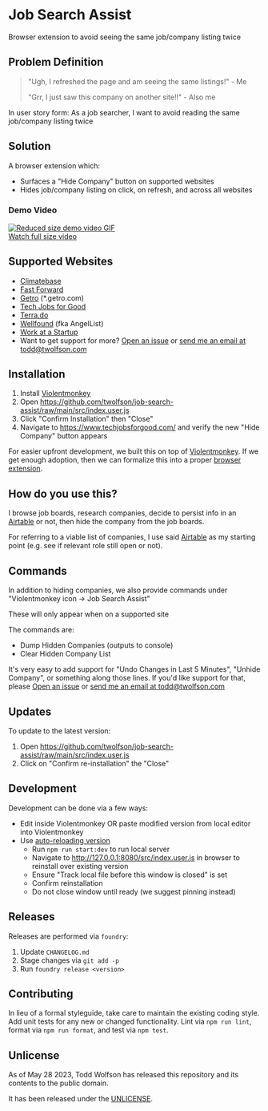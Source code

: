 # Job Search Assist
Browser extension to avoid seeing the same job/company listing twice

## Problem Definition
> "Ugh, I refreshed the page and am seeing the same listings!" - Me
>
> "Grr, I just saw this company on another site!!" - Also me

In user story form: As a job searcher, I want to avoid reading the same job/company listing twice

## Solution
A browser extension which:
- Surfaces a "Hide Company" button on supported websites
- Hides job/company listing on click, on refresh, and across all websites

### Demo Video
[![Reduced size demo video GIF](https://i.imgur.com/sd4QH0Z.gif)](https://imgur.com/m8ocwXx)
<br/>
[Watch full size video](https://imgur.com/m8ocwXx)
<!-- Full album: https://imgur.com/a/j81PXQu -->

## Supported Websites
- [Climatebase][]
- [Fast Forward][]
- [Getro][] (\*.getro.com)
- [Tech Jobs for Good][]
- [Terra.do][]
- [Wellfound][] (fka AngelList)
- [Work at a Startup][]
- Want to get support for more? [Open an issue][] or [send me an email at todd@twolfson.com](mailto:todd@twolfson.com)

[Climatebase]: https://climatebase.org/
[Fast Forward]: https://jobs.ffwd.org/
[Getro]: https://www.getro.com/
[Tech Jobs for Good]: https://www.techjobsforgood.com/
[Terra.do]: https://terra.do/
[Wellfound]: https://wellfound.com/
[Work at a Startup]: https://www.workatastartup.com/
[Open an issue]: https://github.com/twolfson/job-search-assist/issues

## Installation
1. Install [Violentmonkey][]
2. Open <https://github.com/twolfson/job-search-assist/raw/main/src/index.user.js>
3. Click "Confirm Installation" then "Close"
4. Navigate to <https://www.techjobsforgood.com/> and verify the new "Hide Company" button appears

For easier upfront development, we built this on top of [Violentmonkey][]. If we get enough adoption, then we can formalize this into a proper [browser extension][].

[Violentmonkey]: https://violentmonkey.github.io/get-it/
[browser extension]: https://developer.mozilla.org/en-US/docs/Mozilla/Add-ons/WebExtensions

## How do you use this?
I browse job boards, research companies, decide to persist info in an [Airtable][] or not, then hide the company from the job boards.

For referring to a viable list of companies, I use said [Airtable][] as my starting point (e.g. see if relevant role still open or not).

[Airtable]: https://airtable.com/

## Commands
In addition to hiding companies, we also provide commands under "Violentmonkey icon -> Job Search Assist"

These will only appear when on a supported site

The commands are:

- Dump Hidden Companies (outputs to console)
- Clear Hidden Company List

It's very easy to add support for "Undo Changes in Last 5 Minutes", "Unhide Company", or something along those lines. If you'd like support for that, please [Open an issue][] or [send me an email at todd@twolfson.com](mailto:todd@twolfson.com)

## Updates
To update to the latest version:

1. Open <https://github.com/twolfson/job-search-assist/raw/main/src/index.user.js>
2. Click on "Confirm re-installation" the "Close"

## Development
Development can be done via a few ways:

- Edit inside Violentmonkey OR paste modified version from local editor into Violentmonkey
- Use [auto-reloading version][vm-editing]
    - Run `npm run start:dev` to run local server
    - Navigate to <http://127.0.0.1:8080/src/index.user.js> in browser to reinstall over existing version
    - Ensure "Track local file before this window is closed" is set
    - Confirm reinstallation
    - Do not close window until ready (we suggest pinning instead)

[vm-editing]: https://violentmonkey.github.io/posts/how-to-edit-scripts-with-your-favorite-editor/

## Releases
Releases are performed via `foundry`:

1. Update `CHANGELOG.md`
2. Stage changes via `git add -p`
3. Run `foundry release <version>`

## Contributing
In lieu of a formal styleguide, take care to maintain the existing coding style. Add unit tests for any new or changed functionality. Lint via `npm run lint`, format via `npm run format`, and test via `npm test`.

## Unlicense
As of May 28 2023, Todd Wolfson has released this repository and its contents to the public domain.

It has been released under the [UNLICENSE][].

[UNLICENSE]: UNLICENSE
